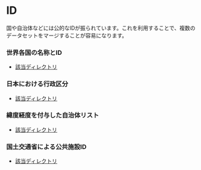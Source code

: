 # ID

国や自治体などには公的なIDが振られています。これを利用することで、複数のデータセットをマージすることが容易になります。

### 世界各国の名称とID

- [該当ディレクトリ](/country_list)


### 日本における行政区分

- [該当ディレクトリ](/prefecture_list)

### 緯度経度を付与した自治体リスト

- [該当ディレクトリ](/localgov_list)


### 国土交通省による公共施設ID

- [該当ディレクトリ](/id/publicfacility_list)